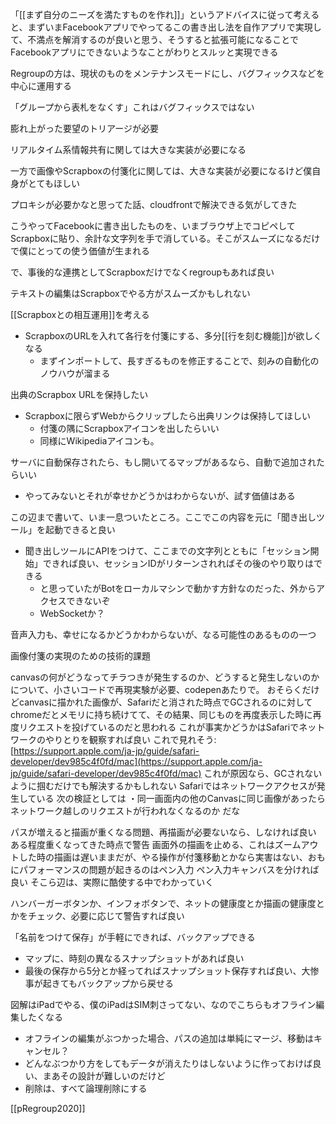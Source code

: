 
「[[まず自分のニーズを満たすものを作れ]]」というアドバイスに従って考えると、まずいまFacebookアプリでやってるこの書き出し法を自作アプリで実現して、不満点を解消するのが良いと思う、そうすると拡張可能になることでFacebookアプリにできないようなことがわりとスルッと実現できる

Regroupの方は、現状のものをメンテナンスモードにし、バグフィックスなどを中心に運用する

「グループから表札をなくす」これはバグフィックスではない

膨れ上がった要望のトリアージが必要

リアルタイム系情報共有に関しては大きな実装が必要になる

一方で画像やScrapboxの付箋化に関しては、大きな実装が必要になるけど僕自身がとてもほしい

プロキシが必要かなと思ってた話、cloudfrontで解決できる気がしてきた

こうやってFacebookに書き出したものを、いまブラウザ上でコピペしてScrapboxに貼り、余計な文字列を手で消している。そこがスムーズになるだけで僕にとっての使う価値が生まれる

で、事後的な連携としてScrapboxだけでなくregroupもあれば良い

テキストの編集はScrapboxでやる方がスムーズかもしれない

[[Scrapboxとの相互運用]]を考える
- ScrapboxのURLを入れて各行を付箋にする、多分[[行を刻む機能]]が欲しくなる
    - まずインポートして、長すぎるものを修正することで、刻みの自動化のノウハウが溜まる

出典のScrapbox URLを保持したい
- Scrapboxに限らずWebからクリップしたら出典リンクは保持してほしい
    - 付箋の隅にScrapboxアイコンを出したらいい
    - 同様にWikipediaアイコンも。

サーバに自動保存されたら、もし開いてるマップがあるなら、自動で追加されたらいい
- やってみないとそれが幸せかどうかはわからないが、試す価値はある

この辺まで書いて、いま一息ついたところ。ここでこの内容を元に「聞き出しツール」を起動できると良い
- 聞き出しツールにAPIをつけて、ここまでの文字列とともに「セッション開始」できれば良い、セッションIDがリターンされればその後のやり取りはできる
    - と思っていたがBotをローカルマシンで動かす方針なのだった、外からアクセスできないぞ
    - WebSocketか？

音声入力も、幸せになるかどうかわからないが、なる可能性のあるものの一つ

画像付箋の実現のための技術的課題

canvasの何がどうなってチラつきが発生するのか、どうすると発生しないのかについて、小さいコードで再現実験が必要、codepenあたりで。
おそらくだけどcanvasに描かれた画像が、Safariだと消された時点でGCされるのに対してchromeだとメモリに持ち続けてて、その結果、同じものを再度表示した時に再度リクエストを投げているのだと思われる
これが事実かどうかはSafariでネットワークのやりとりを観察すれば良い
これで見れそう: [https://support.apple.com/ja-jp/guide/safari-developer/dev985c4f0fd/mac](https://support.apple.com/ja-jp/guide/safari-developer/dev985c4f0fd/mac)
これが原因なら、GCされないように掴むだけでも解決するかもしれない
Safariではネットワークアクセスが発生している
次の検証としては
・同一画面内の他のCanvasに同じ画像があったらネットワーク越しのリクエストが行われなくなるのか
だな

パスが増えると描画が重くなる問題、再描画が必要ないなら、しなければ良い
ある程度重くなってきた時点で警告
画面外の描画を止める、これはズームアウトした時の描画は遅いままだが、やる操作が付箋移動とかなら実害はない、おもにパフォーマンスの問題が起きるのはペン入力
ペン入力キャンバスを分ければ良い
そこら辺は、実際に酷使する中でわかっていく

ハンバーガーボタンか、インフォボタンで、ネットの健康度とか描画の健康度とかをチェック、必要に応じて警告すれば良い

「名前をつけて保存」が手軽にできれば、バックアップできる
- マップに、時刻の異なるスナップショットがあれば良い
- 最後の保存から5分とか経ってればスナップショット保存すれば良い、大惨事が起きてもバックアップから戻せる

図解はiPadでやる、僕のiPadはSIM刺さってない、なのでこちらもオフライン編集したくなる
- オフラインの編集がぶつかった場合、パスの追加は単純にマージ、移動はキャンセル？
- どんなぶつかり方をしてもデータが消えたりはしないように作っておけば良い、まあその設計が難しいのだけど
- 削除は、すべて論理削除にする

[[pRegroup2020]]
